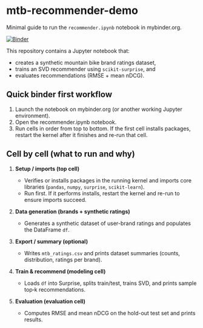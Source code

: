 # mtb-recommender-demo

Minimal guide to run the `recommender.ipynb` notebook in mybinder.org.

[![Binder](https://mybinder.org/badge_logo.svg)](https://mybinder.org/v2/gh/4a4c/mtb-recommender-demo/HEAD?urlpath=%2Fdoc%2Ftree%2Frecommender.ipynb)

This repository contains a Jupyter notebook that:

- creates a synthetic mountain bike brand ratings dataset,
- trains an SVD recommender using `scikit-surprise`, and
- evaluates recommendations (RMSE + mean nDCG).

## Quick binder first workflow

1. Launch the notebook on mybinder.org (or another working Jupyter environment).
2. Open the recommender.ipynb notebook.
3. Run cells in order from top to bottom. If the first cell installs packages, restart the kernel after it finishes and re-run that cell.

## Cell by cell (what to run and why)

1. **Setup / imports (top cell)**
   - Verifies or installs packages in the running kernel and imports core libraries (`pandas`, `numpy`, `surprise`, `scikit-learn`).
   - Run first. If it performs installs, restart the kernel and re-run to ensure imports succeed.

2. **Data generation (brands + synthetic ratings)**
   - Generates a synthetic dataset of user-brand ratings and populates the DataFrame `df`.

3. **Export / summary (optional)**
   - Writes `mtb_ratings.csv` and prints dataset summaries (counts, distribution, ratings per brand).

4. **Train & recommend (modeling cell)**
   - Loads `df` into Surprise, splits train/test, trains SVD, and prints sample top‑k recommendations.

5. **Evaluation (evaluation cell)**
   - Computes RMSE and mean nDCG on the hold-out test set and prints results.